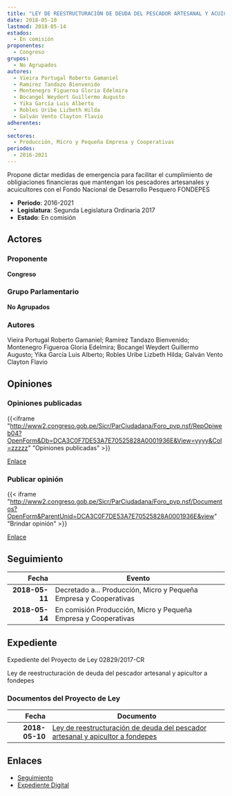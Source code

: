 ```yaml
---
title: "LEY DE REESTRUCTURACIÓN DE DEUDA DEL PESCADOR ARTESANAL Y ACUICULTOR A FONDEPES"
date: 2018-05-10
lastmod: 2018-05-14
estados: 
  - En comisión
proponentes: 
  - Congreso
grupos: 
  - No Agrupados
autores: 
  - Vieira Portugal Roberto Gamaniel
  - Ramírez Tandazo Bienvenido
  - Montenegro Figueroa Gloria Edelmira
  - Bocangel Weydert Guillermo Augusto
  - Yika García Luis Alberto
  - Robles Uribe Lizbeth Hilda
  - Galván Vento Clayton Flavio
adherentes: 
  - 
sectores: 
  - Producción, Micro y Pequeña Empresa y Cooperativas
periodos: 
  - 2016-2021
---
```


Propone dictar medidas de emergencia para facilitar el cumplimiento de obligiaciones financieras que mantengan los pescadores artesanales y acuicultores con el Fondo Nacional de Desarrollo Pesquero FONDEPES

- **Periodo**: 2016-2021
- **Legislatura**: Segunda Legislatura Ordinaria 2017
- **Estado**: En comisión

## Actores

### Proponente

**Congreso**

### Grupo Parlamentario

**No Agrupados**

### Autores

Vieira Portugal Roberto Gamaniel; Ramírez Tandazo Bienvenido; Montenegro Figueroa Gloria Edelmira; Bocangel Weydert Guillermo Augusto; Yika García Luis Alberto; Robles Uribe Lizbeth Hilda; Galván Vento Clayton Flavio


## Opiniones

### Opiniones publicadas

{{<iframe "http://www2.congreso.gob.pe/Sicr/ParCiudadana/Foro_pvp.nsf/RepOpiweb04?OpenForm&Db=DCA3C0F7DE53A7E70525828A0001936E&View=yyyy&Col=zzzzz" "Opiniones publicadas" >}}

[Enlace](http://www2.congreso.gob.pe/Sicr/ParCiudadana/Foro_pvp.nsf/RepOpiweb04?OpenForm&Db=DCA3C0F7DE53A7E70525828A0001936E&View=yyyy&Col=zzzzz)
### Publicar opinión

{{< iframe "http://www2.congreso.gob.pe/Sicr/ParCiudadana/Foro_pvp.nsf/Documentos?OpenForm&ParentUnid=DCA3C0F7DE53A7E70525828A0001936E&view" "Brindar opinión" >}}

[Enlace](http://www2.congreso.gob.pe/Sicr/ParCiudadana/Foro_pvp.nsf/Documentos?OpenForm&ParentUnid=DCA3C0F7DE53A7E70525828A0001936E&view)

## Seguimiento

| Fecha | Evento |
|------:|--------|
| **2018-05-11** | Decretado a... Producción, Micro y Pequeña Empresa y Cooperativas|
| **2018-05-14** | En comisión Producción, Micro y Pequeña Empresa y Cooperativas|


## Expediente

Expediente del Proyecto de Ley 02829/2017-CR

Ley de reestructuración de deuda del pescador artesanal y apicultor a fondepes


### Documentos del Proyecto de Ley

| Fecha | Documento |
|------:|--------|
| **2018-05-10** | [Ley de reestructuración de deuda del pescador artesanal y apicultor a fondepes](http://www.leyes.congreso.gob.pe/Documentos/2016_2021/Proyectos_de_Ley_y_de_Resoluciones_Legislativas/PL0282920180510..pdf) |

## Enlaces 

- [Seguimiento](http://www2.congreso.gob.pehttp://www2.congreso.gob.pe/Sicr/TraDocEstProc/CLProLey2016.nsf/f7fff46988ca05b1052578e100829cc7/0ae3fd09c995a72a05258289007f0b1a?OpenDocument)
- [Expediente Digital](http://www2.congreso.gob.pehttp://www2.congreso.gob.pe/Sicr/TraDocEstProc/CLProLey2016.nsf/f7fff46988ca05b1052578e100829cc7/0ae3fd09c995a72a05258289007f0b1a?OpenDocument&Click=05257FB7005EB655.eb71d0cf91d8294e05256cdf006b5706/$Body/0.1C6C)
